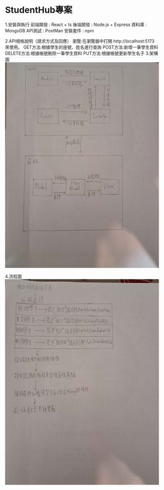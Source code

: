  # StudentHub專案
 
 1.安裝與執行
前端開發 : React + ts
後端開發 : Node.js + Express
資料庫 : MongoDB
API測試 : PostMan
安裝套件 : npm

2.API規格說明（請求方式及回應）
瀏覽:在瀏覽器中打開 http://localhost:5173 來使用。
GET方法:根據學生的座號、姓名進行查詢
POST方法:新增一筆學生資料
DELETE方法:根據帳號刪除一筆學生資料
PUT方法:根據帳號更新學生名子
3.架構圖
![架構圖](20241219_232041.jpg)

4.流程圖
![流程圖](20241219_232050.jpg)
